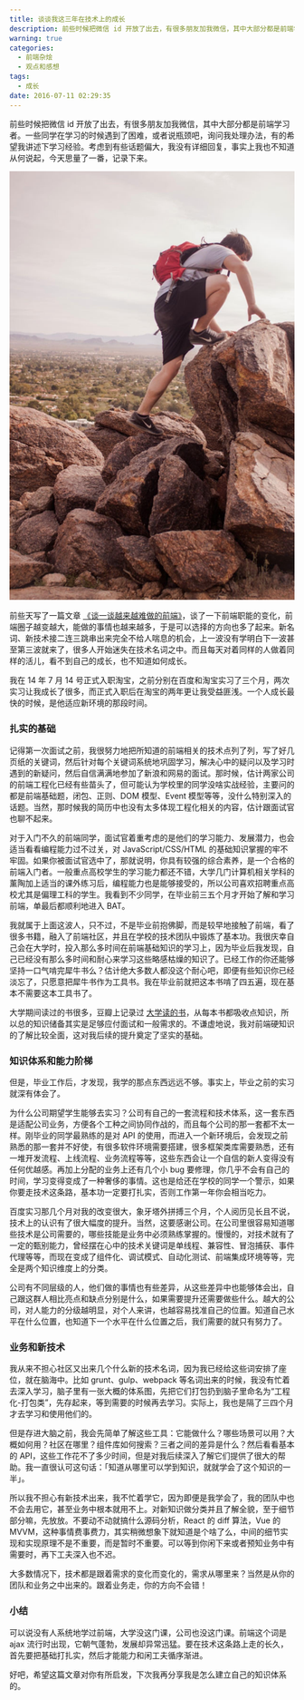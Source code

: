 ```yaml
---
title: 谈谈我这三年在技术上的成长
description: 前些时候把微信 id 开放了出去，有很多朋友加我微信，其中大部分都是前端学习者。一些同学在学习的时候遇到了困难，或者说瓶颈吧，询问我处理办法，有的希望我讲述下学习经验。考虑到有些话题偏大，我没有详细回复，事实上我也不知道从何说起，今天思量了一番，记录下来。
warning: true
categories:
  - 前端杂烩
  - 观点和感想
tags:
  - 成长
date: 2016-07-11 02:29:35
---
```


前些时候把微信 id 开放了出去，有很多朋友加我微信，其中大部分都是前端学习者。一些同学在学习的时候遇到了困难，或者说瓶颈吧，询问我处理办法，有的希望我讲述下学习经验。考虑到有些话题偏大，我没有详细回复，事实上我也不知道从何说起，今天思量了一番，记录下来。

![//unsplash.com/photos/7oL1PR6AV8o by Amanda Perez](/blogimgs/2016/07/11/6c0378f8gw1f5pdm84ep5j20go0p0n0b.jpg)<!--<source src="//ww1.sinaimg.cn/large/6c0378f8gw1f5pdm84ep5j20go0p0n0b.jpg">-->

<!--more-->

前些天写了一篇文章 [《谈一谈越来越难做的前端》](http://www.barretlee.com/blog/2016/06/13/talk-about-front-end/)，谈了一下前端职能的变化，前端圈子越变越大，能做的事情也越来越多，于是可以选择的方向也多了起来。新名词、新技术接二连三跳串出来完全不给人喘息的机会，上一波没有学明白下一波甚至第三波就来了，很多人开始迷失在技术名词之中。而且每天对着同样的人做着同样的活儿，看不到自己的成长，也不知道如何成长。

我在 14 年 7 月 14 号正式入职淘宝，之前分别在百度和淘宝实习了三个月，两次实习让我成长了很多，而正式入职后在淘宝的两年更让我受益匪浅。一个人成长最快的时候，是他适应新环境的那段时间。

### 扎实的基础

记得第一次面试之前，我很努力地把所知道的前端相关的技术点列了列，写了好几页纸的关键词，然后针对每个关键词系统地巩固学习，解决心中的疑问以及学习时遇到的新疑问，然后自信满满地参加了新浪和网易的面试。那时候，估计两家公司的前端工程化已经有些苗头了，但可能认为学校里的同学没啥实战经验，主要问的都是前端基础题，闭包、正则、DOM 模型、Event 模型等等，没什么特别深入的话题。当然，那时候我的简历中也没有太多体现工程化相关的内容，估计跟面试官也聊不起来。

对于入门不久的前端同学，面试官着重考虑的是他们的学习能力、发展潜力，也会适当看看编程能力过不过关，对 JavaScript/CSS/HTML 的基础知识掌握的牢不牢固。如果你被面试官选中了，那就说明，你具有较强的综合素养，是一个合格的前端入门者。一般重点高校学生的学习能力都还不错，大学几门计算机相关学科的薰陶加上适当的课外练习后，编程能力也是能够接受的，所以公司喜欢招聘重点高校尤其是偏理工科的学生。我看到不少同学，在毕业前三五个月才开始了解和学习前端，单最后都顺利地进入 BAT。

我就属于上面这波人，只不过，不是毕业前抱佛脚，而是较早地接触了前端，看了很多书籍，融入了前端社区，并且在学校的技术团队中锻炼了基本功。我很庆幸自己会在大学时，投入那么多时间在前端基础知识的学习上，因为毕业后我发现，自己已经没有那么多时间和耐心来学习这些略感枯燥的知识了。已经工作的你还能够坚持一口气啃完犀牛书么？估计绝大多数人都没这个耐心吧，即便有些知识你已经淡忘了，只愿意把犀牛书作为工具书。我在毕业前就把这本书啃了四五遍，现在基本不需要这本工具书了。

大学期间读过的书很多，豆瓣上记录过 [大学读的书](//book.douban.com/people/hustskyking/collect)，从每本书都吸收点知识，所以总的知识储备其实是足够应付面试和一般需求的。不谦虚地说，我对前端硬知识的了解比较全面，这对我后续的提升奠定了坚实的基础。

### 知识体系和能力阶梯

但是，毕业工作后，才发现，我学的那点东西远远不够。事实上，毕业之前的实习就深有体会了。

为什么公司期望学生能够去实习？公司有自己的一套流程和技术体系，这一套东西是适配公司业务，方便各个工种之间协同作战的，而且每个公司的那一套都不太一样。刚毕业的同学最熟练的是对 API 的使用，而进入一个新环境后，会发现之前熟悉的那一套并不好使，有很多软件环境需要搭建，很多框架类库需要熟悉，还有一堆开发流程、上线流程、业务流程等等，这些东西会让一个自信的新人变得没有任何优越感。再加上分配的业务上还有几个小 bug 要修理，你几乎不会有自己的时间，学习变得变成了一种奢侈的事情。这也是给还在学校的同学一个警示，如果你要走技术这条路，基本功一定要打扎实，否则工作第一年你会相当吃力。

百度实习那几个月对我的改变很大，象牙塔外拼搏三个月，个人阅历见长且不说，技术上的认识有了很大幅度的提升。当然，这要感谢公司。在公司里很容易知道哪些技术是公司需要的，哪些技能是业务中必须熟练掌握的。慢慢的，对技术就有了一定的甄别能力，曾经摆在心中的技术关键词是单线程、兼容性、冒泡捕获、事件代理等等，而现在变成了组件化、调试模式、自动化测试、前端集成环境等等，完全是两个知识维度上的分类。

公司有不同层级的人，他们做的事情也有些差异，从这些差异中也能够体会出，自己跟这群人相比亮点和缺点分别是什么，如果需要提升还需要做些什么。越大的公司，对人能力的分级越明显，对个人来讲，也越容易找准自己的位置。知道自己水平在什么位置，也知道下一个水平在什么位置之后，我们需要的就只有努力了。

### 业务和新技术

我从来不担心社区又出来几个什么新的技术名词，因为我已经给这些词安排了座位，就在脑海中。比如 grunt、gulp、webpack 等名词出来的时候，我没有忙着去深入学习，脑子里有一张大概的体系图，先把它们打包扔到脑子里命名为“工程化-打包类”，先存起来，等到需要的时候再去学习。实际上，我也是隔了三四个月才去学习和使用他们的。

但是存进大脑之前，我会先简单了解这些工具：它能做什么？哪些场景可以用？大概如何用？社区在哪里？组件库如何搜索？三者之间的差异是什么？然后看看基本的 API，这些工作花不了多少时间，但是对我后续深入了解它们提供了很大的帮助。我一直很认可这句话：「知道从哪里可以学到知识，就就学会了这个知识的一半」。

所以我不担心有新技术出来，我不忙着学它，因为即便是我学会了，我的团队中也不会去用它，甚至业务中根本就用不上。对新知识做分类并且了解全貌，至于细节部分嘛，先放放。不要动不动就搞什么源码分析，React 的 diff 算法，Vue 的 MVVM，这种事情费事费力，其实稍微想象下就知道是个啥了么，中间的细节实现和实现原理不是不重要，而是暂时不重要。可以等到你闲下来或者预知业务中有需要时，再下工夫深入也不迟。

大多数情况下，技术都是跟着需求的变化而变化的，需求从哪里来？当然是从你的团队和业务之中出来的。跟着业务走，你的方向不会错！


### 小结

可以说没有人系统地学过前端，大学没这门课，公司也没这门课。前端这个词是 ajax 流行时出现，它朝气蓬勃，发展却异常迅猛。要在技术这条路上走的长久，首先要把基础打扎实，然后才能能力和闲工夫循序渐进。

好吧，希望这篇文章对你有所启发，下次我再分享我是怎么建立自己的知识体系的。



